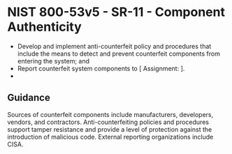 # NIST 800-53v5 - SR-11 - Component Authenticity
- Develop and implement anti-counterfeit policy and procedures that include the means to detect and prevent counterfeit components from entering the system; and
- Report counterfeit system components to \[ Assignment:  \].
- 
## Guidance
Sources of counterfeit components include manufacturers, developers, vendors, and contractors. Anti-counterfeiting policies and procedures support tamper resistance and provide a level of protection against the introduction of malicious code. External reporting organizations include CISA.